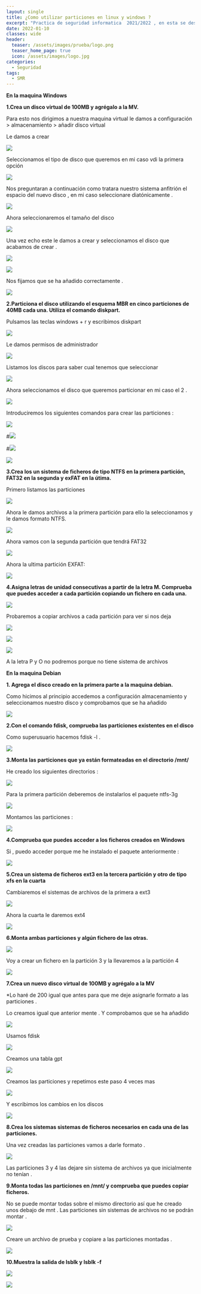 ```yaml
---
layout: single
title: ¿Como utilizar particiones en linux y windows ?
excerpt: "Practica de seguridad informatica  2021/2022 , en esta se desarolla el particionado de discos para utilizarlo en sistemas Linux y Windows "
date: 2022-01-10
classes: wide
header:
  teaser: /assets/images/prueba/logo.png
  teaser_home_page: true
  icon: /assets/images/logo.jpg
categories:
  - Seguridad
tags:
  - SMR
---
```

<!-- Google tag (gtag.js) -->
<script async src="https://www.googletagmanager.com/gtag/js?id=G-GVDYVWJLRH"></script>
<script>
  window.dataLayer = window.dataLayer || [];
  function gtag(){dataLayer.push(arguments);}
  gtag('js', new Date());

  gtag('config', 'G-GVDYVWJLRH');
</script>

**En la maquina Windows** 

**1.Crea un disco virtual de 100MB y agrégalo a la MV.**

Para esto nos dirigimos a nuestra maquina virtual le damos a configuración > almacenamiento > añadir disco virtual 

Le damos a crear 

![](/assets/images/seguridad/almacenamiento_informacion_t7/Aspose.Words.f91a77a0-a719-41c5-af36-35e0757f51ed.001.png)

Seleccionamos el tipo de disco que queremos en mi caso vdi la primera opción 

![](/assets/images/seguridad/almacenamiento_informacion_t7/Aspose.Words.f91a77a0-a719-41c5-af36-35e0757f51ed.002.png)

Nos preguntaran a continuación como tratara nuestro sistema anfitrión el espacio del nuevo disco , en  mi caso seleccionare diatónicamente .

![](/assets/images/seguridad/almacenamiento_informacion_t7/Aspose.Words.f91a77a0-a719-41c5-af36-35e0757f51ed.003.png)

Ahora seleccionaremos el tamaño del disco 

![](/assets/images/seguridad/almacenamiento_informacion_t7/Aspose.Words.f91a77a0-a719-41c5-af36-35e0757f51ed.004.png)

Una vez echo este le damos a crear y seleccionamos el disco que acabamos de crear .

![](/assets/images/seguridad/almacenamiento_informacion_t7/Aspose.Words.f91a77a0-a719-41c5-af36-35e0757f51ed.005.png)

![](/assets/images/seguridad/almacenamiento_informacion_t7/Aspose.Words.f91a77a0-a719-41c5-af36-35e0757f51ed.006.png)

Nos fijamos que se ha añadido correctamente .

![](/assets/images/seguridad/almacenamiento_informacion_t7/Aspose.Words.f91a77a0-a719-41c5-af36-35e0757f51ed.007.png)

**2.Particiona el disco utilizando el esquema MBR en cinco particiones de 40MB cada una. Utiliza el comando diskpart.**

Pulsamos las teclas windows + r  y escribimos diskpart

![](/assets/images/seguridad/almacenamiento_informacion_t7/Aspose.Words.f91a77a0-a719-41c5-af36-35e0757f51ed.008.png)

Le damos permisos de administrador 

![](/assets/images/seguridad/almacenamiento_informacion_t7/Aspose.Words.f91a77a0-a719-41c5-af36-35e0757f51ed.009.png)

Listamos los discos para saber cual tenemos que seleccionar 

![](/assets/images/seguridad/almacenamiento_informacion_t7/Aspose.Words.f91a77a0-a719-41c5-af36-35e0757f51ed.010.png)

Ahora seleccionamos el disco que queremos particionar en mi caso el 2 .

![](/assets/images/seguridad/almacenamiento_informacion_t7/Aspose.Words.f91a77a0-a719-41c5-af36-35e0757f51ed.012.png)


Introduciremos los  siguientes comandos para crear las particiones :

![](/assets/images/seguridad/almacenamiento_informacion_t7/Aspose.Words.f91a77a0-a719-41c5-af36-35e0757f51ed.011.png)

#![](/assets/images/seguridad/almacenamiento_informacion_t7/Aspose.Words.f91a77a0-a719-41c5-af36-35e0757f51ed.012.png)

#![](/assets/images/seguridad/almacenamiento_informacion_t7/Aspose.Words.f91a77a0-a719-41c5-af36-35e0757f51ed.011.png)

![](/assets/images/seguridad/almacenamiento_informacion_t7/Aspose.Words.f91a77a0-a719-41c5-af36-35e0757f51ed.013.png)

**3.Crea los un sistema de ficheros de tipo NTFS en la primera partición, FAT32 en la segunda y exFAT en la útima.**

Primero listamos las particiones 

![](/assets/images/seguridad/almacenamiento_informacion_t7/Aspose.Words.f91a77a0-a719-41c5-af36-35e0757f51ed.014.png)

Ahora le damos archivos a la primera partición para ello la seleccionamos y le damos formato  NTFS. 

![](/assets/images/seguridad/almacenamiento_informacion_t7/Aspose.Words.f91a77a0-a719-41c5-af36-35e0757f51ed.015.png)

Ahora vamos con la segunda partición que tendrá FAT32

![](/assets/images/seguridad/almacenamiento_informacion_t7/Aspose.Words.f91a77a0-a719-41c5-af36-35e0757f51ed.016.png)

Ahora la ultima  partición  EXFAT:

![](/assets/images/seguridad/almacenamiento_informacion_t7/Aspose.Words.f91a77a0-a719-41c5-af36-35e0757f51ed.017.png)

**4.Asigna letras de unidad consecutivas a partir de la letra M. Comprueba que puedes acceder a cada partición copiando un fichero en cada una.**

![](/assets/images/seguridad/almacenamiento_informacion_t7/Aspose.Words.f91a77a0-a719-41c5-af36-35e0757f51ed.018.png)

Probaremos a copiar archivos a cada partición para ver si nos deja 

![](/assets/images/seguridad/almacenamiento_informacion_t7/Aspose.Words.f91a77a0-a719-41c5-af36-35e0757f51ed.019.png)

![](/assets/images/seguridad/almacenamiento_informacion_t7/Aspose.Words.f91a77a0-a719-41c5-af36-35e0757f51ed.020.png)

![](/assets/images/seguridad/almacenamiento_informacion_t7/Aspose.Words.f91a77a0-a719-41c5-af36-35e0757f51ed.021.png)

A la letra P y O no podremos porque no tiene sistema de archivos 

**En la maquina  Debian**

**1. Agrega el disco creado en la primera parte a la maquina debian.**

Como hicimos al principio accedemos a configuración almacenamiento y seleccionamos nuestro disco  y comprobamos que se ha añadido 

![](/assets/images/seguridad/almacenamiento_informacion_t7/Aspose.Words.f91a77a0-a719-41c5-af36-35e0757f51ed.022.png)

**2.Con el comando fdisk, comprueba las particiones existentes en el disco** 

Como superusuario hacemos fdisk -l .

![](/assets/images/seguridad/almacenamiento_informacion_t7/Aspose.Words.f91a77a0-a719-41c5-af36-35e0757f51ed.023.png)

**3.Monta las particiones que ya están formateadas en el directorio /mnt/** 

He creado los siguientes directorios :

![](/assets/images/seguridad/almacenamiento_informacion_t7/Aspose.Words.f91a77a0-a719-41c5-af36-35e0757f51ed.024.png)

Para la primera partición  deberemos de instalarlos el paquete ntfs-3g

![](/assets/images/seguridad/almacenamiento_informacion_t7/Aspose.Words.f91a77a0-a719-41c5-af36-35e0757f51ed.025.png)

Montamos las  particiones :

![](/assets/images/seguridad/almacenamiento_informacion_t7/Aspose.Words.f91a77a0-a719-41c5-af36-35e0757f51ed.026.png)

**4.Comprueba que puedes acceder a los ficheros creados en Windows** 

Si , puedo acceder porque me he instalado el paquete anteriormente :

![](/assets/images/seguridad/almacenamiento_informacion_t7/Aspose.Words.f91a77a0-a719-41c5-af36-35e0757f51ed.027.png)

**5.Crea un sistema de ficheros ext3 en la tercera partición y otro de tipo xfs en la cuarta** 

Cambiaremos el sistemas de archivos de la primera a ext3

![](/assets/images/seguridad/almacenamiento_informacion_t7/Aspose.Words.f91a77a0-a719-41c5-af36-35e0757f51ed.028.png)

Ahora la cuarta le daremos ext4

![](/assets/images/seguridad/almacenamiento_informacion_t7/Aspose.Words.f91a77a0-a719-41c5-af36-35e0757f51ed.029.png)

**6.Monta ambas particiones y algún fichero de las otras.**

![](/assets/images/seguridad/almacenamiento_informacion_t7/Aspose.Words.f91a77a0-a719-41c5-af36-35e0757f51ed.030.png)

Voy a crear un fichero en la partición 3 y la llevaremos a la partición 4 

![](/assets/images/seguridad/almacenamiento_informacion_t7/Aspose.Words.f91a77a0-a719-41c5-af36-35e0757f51ed.031.png)

**7.Crea un nuevo disco virtual de 100MB y agrégalo a la MV**

\*Lo haré de 200 igual que antes para que me deje asignarle formato a las particiones .

Lo creamos igual  que anterior mente . Y comprobamos que se ha añadido 

![](/assets/images/seguridad/almacenamiento_informacion_t7/Aspose.Words.f91a77a0-a719-41c5-af36-35e0757f51ed.032.png)

Usamos fdisk

![](/assets/images/seguridad/almacenamiento_informacion_t7/Aspose.Words.f91a77a0-a719-41c5-af36-35e0757f51ed.033.png)

Creamos una tabla gpt 

![](/assets/images/seguridad/almacenamiento_informacion_t7/Aspose.Words.f91a77a0-a719-41c5-af36-35e0757f51ed.034.png)

Creamos las particiones y repetimos este paso 4 veces mas 

![](/assets/images/seguridad/almacenamiento_informacion_t7/Aspose.Words.f91a77a0-a719-41c5-af36-35e0757f51ed.035.png)

Y escribimos los cambios en los discos 

![](/assets/images/seguridad/almacenamiento_informacion_t7/Aspose.Words.f91a77a0-a719-41c5-af36-35e0757f51ed.036.png)

**8.Crea los sistemas sistemas de ficheros necesarios en cada una de las particiones.** 

Una vez creadas las particiones vamos a darle formato .

![](/assets/images/seguridad/almacenamiento_informacion_t7/Aspose.Words.f91a77a0-a719-41c5-af36-35e0757f51ed.037.png)

Las  particiones 3 y 4   las dejare sin sistema de archivos ya que inicialmente no tenían  . 

**9.Monta todas las particiones en /mnt/ y comprueba que puedes copiar ficheros.**

No se puede montar todas sobre el mismo directorio así que he creado unos debajo de mnt . Las particiones sin sistemas de archivos no se podrán  montar .

![](/assets/images/seguridad/almacenamiento_informacion_t7/Aspose.Words.f91a77a0-a719-41c5-af36-35e0757f51ed.038.png)

Creare un archivo de prueba y copiare a las particiones montadas .

![](/assets/images/seguridad/almacenamiento_informacion_t7/Aspose.Words.f91a77a0-a719-41c5-af36-35e0757f51ed.039.png)

**10.Muestra la salida de lsblk y lsblk -f**

![](/assets/images/seguridad/almacenamiento_informacion_t7/Aspose.Words.f91a77a0-a719-41c5-af36-35e0757f51ed.040.png)

![](/assets/images/seguridad/almacenamiento_informacion_t7/Aspose.Words.f91a77a0-a719-41c5-af36-35e0757f51ed.041.png)
